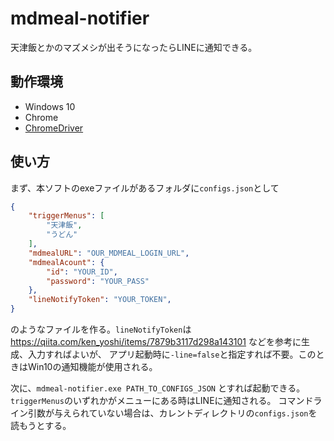 # mdmeal-notifier
天津飯とかのマズメシが出そうになったらLINEに通知できる。

## 動作環境
- Windows 10
- Chrome
- [ChromeDriver](https://chromedriver.chromium.org/)

## 使い方
まず、本ソフトのexeファイルがあるフォルダに`configs.json`として
``` json
{
	"triggerMenus": [
		"天津飯",
		"うどん"
	],
	"mdmealURL": "OUR_MDMEAL_LOGIN_URL",
	"mdmealAcount": {
		"id": "YOUR_ID",
		"password": "YOUR_PASS"
	},
	"lineNotifyToken": "YOUR_TOKEN",
}
```
のようなファイルを作る。`lineNotifyToken`は https://qiita.com/ken_yoshi/items/7879b3117d298a143101 などを参考に生成、入力すればよいが、
アプリ起動時に`-line=false`と指定すれば不要。このときはWin10の通知機能が使用される。

次に、`mdmeal-notifier.exe PATH_TO_CONFIGS_JSON` とすれば起動できる。`triggerMenus`のいずれかがメニューにある時はLINEに通知される。
コマンドライン引数が与えられていない場合は、カレントディレクトリの`configs.json`を読もうとする。

